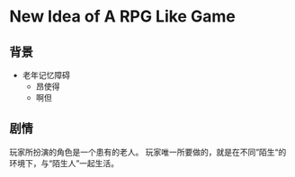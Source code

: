 # New Idea of A RPG Like Game

## 背景

* 老年记忆障碍
	* 昂使得
	* 啊但

## 剧情

玩家所扮演的角色是一个患有的老人。
玩家唯一所要做的，就是在不同”陌生“的环境下，与“陌生人”一起生活。

